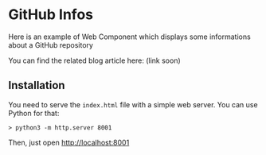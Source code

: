 # GitHub Infos

Here is an example of Web Component which displays some informations about a GitHub repository

You can find the related blog article here: (link soon)

## Installation
You need to serve the `index.html` file with a simple web server. You can use Python for that:
```shell
> python3 -m http.server 8001
```
Then, just open [http://localhost:8001](http://localhost:8001)
